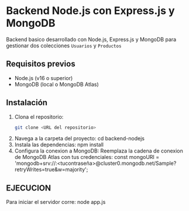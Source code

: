# Backend Node.js con Express.js y MongoDB

Backend basico desarrollado con Node.js, Express.js y MongoDB para gestionar dos colecciones `Usuarios` y `Productos`

## Requisitos previos

- Node.js (v16 o superior)
- MongoDB (local o MongoDB Atlas)


## Instalación

1. Clona el repositorio:
   ```bash
   git clone <URL del repositorio>
2. Navega a la carpeta del proyecto:
    cd backend-nodejs
3. Instala las dependencias:
    npm install
4. Configura la conexion a MongoDB:
    Reemplaza la cadena de conexion de MongoDB Atlas con tus credenciales:
    const mongoURI = 'mongodb+srv://<tuusuario>:<tucontraseña>@cluster0.mongodb.net/Sample?retryWrites=true&w=majority';

## EJECUCION
Para iniciar el servidor corre:
    node app.js